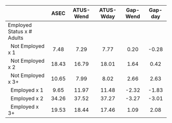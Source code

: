 
|                      |         ASEC |    ATUS-Wend |    ATUS-Wday |     Gap-Wend |      Gap-day |
| -------------------- | :----------: | :----------: | :----------: | :----------: | :----------: |
| Employed Status x # Adults |              |              |              |              |              |
| &nbsp;&nbsp;Not Employed x 1 |         7.48 |         7.29 |         7.77 |         0.20 |        -0.28 |
| &nbsp;&nbsp;Not Employed x 2 |        18.43 |        16.79 |        18.01 |         1.64 |         0.42 |
| &nbsp;&nbsp;Not Employed x 3+ |        10.65 |         7.99 |         8.02 |         2.66 |         2.63 |
| &nbsp;&nbsp;Employed x 1 |         9.65 |        11.97 |        11.48 |        -2.32 |        -1.83 |
| &nbsp;&nbsp;Employed x 2 |        34.26 |        37.52 |        37.27 |        -3.27 |        -3.01 |
| &nbsp;&nbsp;Employed x 3+ |        19.53 |        18.44 |        17.46 |         1.09 |         2.08 |

